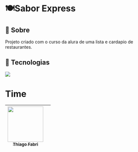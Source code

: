 <h1>🍽Sabor Express</h1>

<h2>🍳 Sobre</h2>
<p>Projeto criado com o curso da alura de uma lista e cardapio de restaurantes.</p>

## 🥢 Tecnologias
<div>
  <img src="https://img.shields.io/badge/PYTHON-239120?style=for-the-badge&logo=html5&logoColor=white">
</div>

# Time

 | [<img loading="lazy" src="https://avatars.githubusercontent.com/u/202474042?s=400&u=a642f24f6cd43cb635e42bd9a9c57a9099ffb54a&v=4" width=115><br><sub> Thiago Fabri </sub>](https://github.com/TlFabri) |   |
| :---: | :---: |
